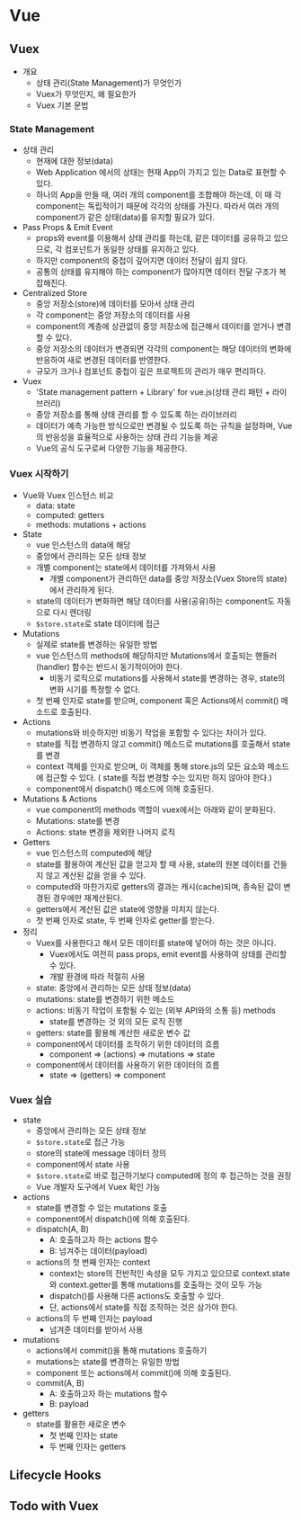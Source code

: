 # Vue

## Vuex

- 개요
  - 상태 관리(State Management)가 무엇인가
  - Vuex가 무엇인지, 왜 필요한가
  - Vuex 기본 문법

### State Management

- 상태 관리
  - 현재에 대한 정보(data)
  - Web Application 에서의 상태는 현재 App이 가지고 있는 Data로 표현할 수 있다.
  - 하나의 App을 만들 때, 여러 개의 component를 조합해야 하는데, 이 때 각 component는 독립적이기 때문에 각각의 상태를 가진다. 따라서 여러 개의 component가 같은 상태(data)를 유지할 필요가 있다.
- Pass Props & Emit Event
  - props와 event를 이용해서 상태 관리를 하는데, 같은 데이터를 공유하고 있으므로, 각 컴포넌트가 동일한 상태를 유지하고 있다.
  - 하지만 component의 중첩이 깊어지면 데이터 전달이 쉽지 않다.
  - 공통의 상태를 유지해야 하는 component가 많아지면 데이터 전달 구조가 복잡해진다.
- Centralized Store
  - 중앙 저장소(store)에 데이터를 모아서 상태 관리
  - 각 component는 중앙 저장소의 데이터를 사용
  - component의 계층에 상관없이 중앙 저장소에 접근해서 데이터를 얻거나 변경할 수 있다.
  - 중앙 저장소의 데이터가 변경되면 각각의 component는 해당 데이터의 변화에 반응하여 새로 변경된 데이터를 반영한다.
  - 규모가 크거나 컴포넌트 중첩이 깊은 프로젝트의 관리가 매우 편리하다.
- Vuex
  - 'State management pattern + Library' for vue.js(상태 관리 패턴 + 라이브러리)
  - 중앙 저장소를 통해 상태 관리를 할 수 있도록 하는 라이브러리
  - 데이터가 예측 가능한 방식으로만 변경될 수 있도록 하는 규칙을 설정하며, Vue의 반응성을 효율적으로 사용하는 상태 관리 기능을 제공
  - Vue의 공식 도구로써 다양한 기능을 제공한다.

### Vuex 시작하기

- Vue와 Vuex 인스턴스 비교
  - data: state
  - computed: getters
  - methods: mutations + actions
- State
  - vue  인스턴스의 data에 해당
  - 중앙에서 관리하는 모든 상태 정보
  - 개별 component는 state에서 데이터를 가져와서 사용
    - 개별 component가 관리하던 data를 중앙 저장소(Vuex Store의 state)에서 관리하게 된다.
  - state의 데이터가 변화하면 해당 데이터를 사용(공유)하는 component도 자동으로 다시 렌더링
  - `$store.state`로 state 데이터에 접근
- Mutations
  - 실제로 state를 변경하는 유일한 방법
  - vue 인스턴스의 methods에 해당하지만 Mutations에서 호출되는 핸들러(handler) 함수는 반드시 동기적이어야 한다.
    - 비동기 로직으로 mutations를 사용해서 state를 변경하는 경우, state의 변화 시기를 특정할 수 없다.
  - 첫 번째 인자로 state를 받으며, component 혹은 Actions에서 commit() 메소드로 호출된다.
- Actions
  - mutations와 비슷하지만 비동기 작업을 포함할 수 있다는 차이가 있다.
  - state를 직접 변경하지 않고 commit() 메소드로 mutations를 호출해서 state를 변경
  - context 객체를 인자로 받으며, 이 객체를 통해 store.js의 모든 요소와 메소드에 접근할 수 있다. ( state를 직접 변경할 수는 있지만 하지 않아야 한다.)
  - component에서 dispatch() 메소드에 의해 호출된다.
- Mutations & Actions
  - vue component의 methods 역할이 vuex에서는 아래와 같이 분화된다.
  - Mutations: state를 변경
  - Actions: state 변경을 제외한 나머지 로직
- Getters
  - vue 인스턴스의 computed에 해당
  - state를 활용하여 계산된 값을 얻고자 할 때 사용, state의 원본 데이터를 건들지 않고 계산된 값을 얻을 수 있다.
  - computed와 마찬가지로 getters의 결과는 캐시(cache)되며, 종속된 값이 변경된 경우에만 재계산된다.
  - getters에서 계산된 값은 state에 영향을 미치지 않는다.
  - 첫 번째 인자로 state, 두 번째 인자로 getter를 받는다.
- 정리
  - Vuex를 사용한다고 해서 모든 데이터를 state에 넣어야 하는 것은 아니다.
    - Vuex에서도 여전히 pass props, emit event를 사용하여 상태를 관리할 수 있다.
    - 개발 환경에 따라 적절히 사용
  - state: 중앙에서 관리하는 모든 상태 정보(data)
  - mutations: state를 변경하기 위한 메소드
  - actions: 비동기 작업이 포함될 수 있는 (외부 API와의 소통 등) methods
    - state를 변경하는 것 외의 모든 로직 진행
  - getters: state를 활용해 계산한 새로운 변수 값
  - component에서 데이터를 조작하기 위한 데이터의 흐름
    - component => (actions) => mutations => state
  - component에서 데이터를 사용하기 위한 데이터의 흐름
    - state => (getters) => component

### Vuex 실습

- state
  - 중앙에서 관리하는 모든 상태 정보
  - `$store.state`로 접근 가능
  - store의 state에 message 데이터 정의
  - component에서 state 사용
  - `$store.state`로 바로 접근하기보다 computed에 정의 후 접근하는 것을 권장
  - Vue 개발자 도구에서 Vuex 확인 가능
- actions
  - state를 변경할 수 있는 mutations 호출
  - component에서 dispatch()에 의해 호출된다.
  - dispatch(A, B)
    - A: 호출하고자 하는 actions 함수
    - B: 넘겨주는 데이터(payload)
  - actions의 첫 번째 인자는 context
    - context는 store의 전반적인 속성을 모두 가지고 있으므로 context.state와 context.getter를 통해 mutations를 호출하는 것이 모두 가능
    - dispatch()를 사용해 다른 actions도 호출할 수 있다.
    - 단, actions에서 state를 직접 조작하는 것은 삼가야 한다.
  - actions의 두 번째 인자는 payload
    - 넘겨준 데이터를 받아서 사용
- mutations
  - actions에서 commit()을 통해 mutations 호출하기
  - mutations는 state를 변경하는 유일한 방법
  - component 또는 actions에서 commit()에 의해 호출된다.
  - commit(A, B)
    - A: 호출하고자 하는 mutations 함수
    - B: payload
- getters
  - state를 활용한 새로운 변수
    - 첫 번째 인자는 state
    - 두 번째 인자는 getters



## Lifecycle Hooks



## Todo with Vuex

